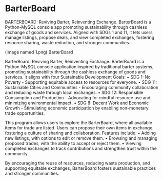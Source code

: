 # BarterBoard
BARTERBOARD: Reviving Barter, Reinventing Exchange. BarterBoard is a Python-MySQL console app promoting sustainability through cashless exchange of goods and services. Aligned with SDGs 1 and 11, it lets users manage listings, propose deals, and view completed exchanges, fostering resource sharing, waste reduction, and stronger communities.



(image named 1.png)
BarterBoard

BarterBoard: Reviving Barter, Reinventing Exchange.
BarterBoard is a Python-MySQL console application inspired by traditional barter systems, promoting sustainability through the cashless exchange of goods and services. It aligns with four Sustainable Development Goals:
	•	SDG 1: No Poverty - Supporting equitable access to resources for everyone.
	•	SDG 11: Sustainable Cities and Communities - Encouraging community collaboration and reducing waste through local exchanges.
	•	SDG 12: Responsible Consumption and Production - Advocating for mindful resource use and minimizing environmental impact.
	•	SDG 8: Decent Work and Economic Growth - Stimulating economic participation by enabling non-monetary trade opportunities.

This program allows users to explore the BarterBoard, where all available items for trade are listed. Users can propose their own items in exchange, fostering a culture of sharing and collaboration. Features include:
	•	Adding new listings, with options to edit or remove them.
	•	Browsing and managing proposed trades, with the ability to accept or reject them.
	•	Viewing completed exchanges to track contributions and strengthen trust within the community.

By encouraging the reuse of resources, reducing waste production, and supporting equitable exchanges, BarterBoard fosters sustainable practices and stronger communities.